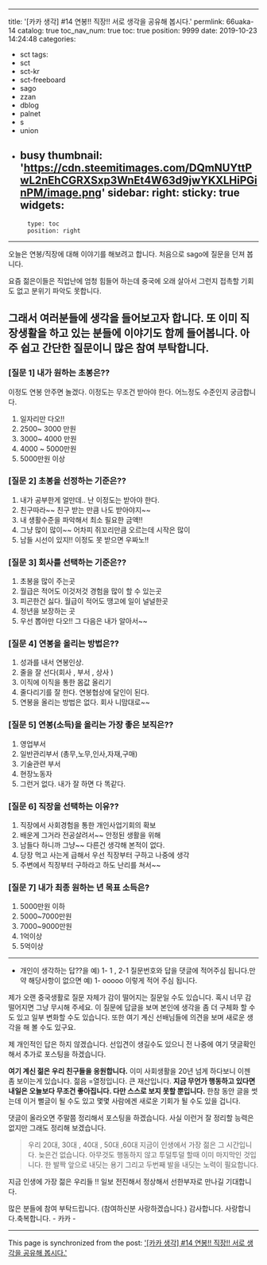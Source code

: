 
---
title: '[카카 생각] #14 연봉!!  직장!!   서로 생각을 공유해 봅시다.'
permlink: 66uaka-14
catalog: true
toc_nav_num: true
toc: true
position: 9999
date: 2019-10-23 14:24:48
categories:
- sct
tags:
- sct
- sct-kr
- sct-freeboard
- sago
- zzan
- dblog
- palnet
- s
- union
- busy
thumbnail: 'https://cdn.steemitimages.com/DQmNUYttPwL2nEhCGRXSxp3WnEt4W63d9jwYKXLHiPGinPM/image.png'
sidebar:
    right:
        sticky: true
widgets:
    -
        type: toc
        position: right
---


오늘은 연봉/직장에 대해  이야기를 해보려고 합니다. 
처음으로 sago에 질문을 던져 봅니다. 

요즘 젊은이들은 직업난에 엄청 힘들어 하는데 
중국에 오래 살아서 그런지 접촉할 기회도 없고 분위기 파악도 못합니다.

그래서 여러분들에 생각을 들어보고자 합니다. 
또 이미 직장생활을 하고 있는 분들에 이야기도 함께 들어봅니다.
아주 쉽고 간단한 질문이니 많은 참여 부탁합니다.
---
### [질문 1] 내가 원하는 초봉은??
이정도 연봉 안주면 놀겠다. 이정도는 무조건 받아야 한다.
어느정도 수준인지 궁금합니다. 
1. 일자리만 다오!!
2. 2500~ 3000 만원
3. 3000~ 4000 만원
4. 4000 ~ 5000만원
5. 5000만원 이상 

### [질문 2] 초봉을 선정하는 기준은??
1. 내가 공부한게 얼만데.. 난 이정도는 받아야 한다.
2. 친구따라~~ 친구 받는 만큼 나도 받아야지~~ 
3.  내 생활수준을 파악해서  최소 필요한 금액!!
4.  그냥 많이 많이~~ 어차피 쥐꼬리만큼  오르는데 시작은 많이
5.  남들 시선이 있지!! 이정도 못 받으면  우짜노!!

### [질문 3] 회사를 선택하는 기준은??
1. 초봉을 많이 주는곳
2.  월급은 적어도  이것저것 경험을 많이 할 수 있는곳
3.  피곤한건 싫다.  월급이 적어도 땡고에 일이 널널한곳
4.  정년을 보장하는 곳
5.  우선 뽑아만 다오!! 그 다음은 내가 알아서~~

### [질문 4] 연봉을 올리는 방법은??
1. 성과를 내서 연봉인상.
2. 줄을 잘 선다(회사 , 부서 , 상사 )
3. 이직에 이직을 통한 몸값 올리기
4.  줄다리기를 잘 한다.  연봉협상에  달인이 된다.
5.  연봉을 올리는 방법은 없다. 회사 니맘대로~~

### [질문 5] 연봉(소득)을 올리는 가장 좋은 보직은??
1. 영업부서
2. 일반관리부서 (총무,노무,인사,자재,구매)
3. 기술관련 부서
4. 현장노동자
5. 그런거 없다. 내가 잘 하면 다 똑같다. 

### [질문 6] 직장을 선택하는 이유??
1. 직장에서 사회경험을 통한 개인사업기회의 확보
2. 배운게 그거라 전공살려서~~ 안정된 생활을 위해
3. 남들다 하니까 그냥~~ 다른건 생각해 본적이 없다.
4.  당장 먹고 사는게 급해서 우선 직장부터 구하고 나중에 생각
5.  주변에서 직장부터 구하라고 하도 난리를 쳐서~~

### [질문 7] 내가 최종 원하는 년 목표 소득은?
1. 5000만원 이하
2. 5000~7000만원
3. 7000~9000만원
4. 1억이상
5. 5억이상

---
- 개인이 생각하는 답??을  예) 1- 1 , 2-1  질문번호와 답을 댓글에 적어주심 됩니다.만약 해당사항이 없으면 예) 1- ooooo  이렇게 적어 주심 됩니다. 

제가 오랜 중국생활로 질문 자체가 감이 떨어지는 질문일 수도 있습니다. 
혹시 너무 감 떨어지면 그냥 무시해 주세요. 이 질문에 답글을 보며 본인에 생각을 좀 더 구체화 할 수도 있고 일부 변화할 수도 있습니다. 또한 여기 계신 선배님들에 의견을 보며 새로운 생각을 해 볼 수도 있구요.

제 개인적인 답은 하지 않겠습니다.  선입견이 생길수도 있으니 전 나중에 여기 댓글확인해서 추가로 포스팅을 하겠습니다. 

**여기 계신 젊은 우리 친구들을 응원합니다.**   이미 사회생활을 20년 넘게 하다보니 이젠 좀 보이는게 있습니다. 젊음 =열정입니다.  큰 재산입니다.  **지금 무언가 행동하고 있다면 내일은 오늘보다 무조건 좋아집니다. 다만 스스로 보지 못할 뿐입니다.** 한참 동안 글을 썻는데 이거 뻘글이 될 수도 있고 몇몇 사람에겐 새로운 기회가 될 수도 있을 겁니다. 

댓글이 올라오면 주말쯤 정리해서 포스팅을 하겠습니다. 
사실 이런거 잘 정리할 능력은 없지만 그래도 정리해 보겠습니다. 

>우리 20대, 30대 , 40대 , 50대 ,60대 지금이 인생에서 가장 젊은 그 시간입니다. 늦은건 없습니다. 아무것도 행동하지 않고 투덜투덜 할때 이미 마지막인 것입니다. 한 발짝 앞으로 내딧는 용기 그리고 두번째 발을 내딧는 노력이 필요합니다.   

지금 인생에 가장 젊은 우리들 !!  일보 전진해서 정상해서 선한부자로 만나길 기대합니다.

많은 분들에 참여 부탁드립니다. (참여하신분 사랑하겠습니다.)
감사합니다. 사랑합니다.축복합니다. - 카카 -

- - -

This page is synchronized from the post: ['[카카 생각] #14 연봉!!  직장!!   서로 생각을 공유해 봅시다.'](https://steemit.com/@kibumh/66uaka-14)
